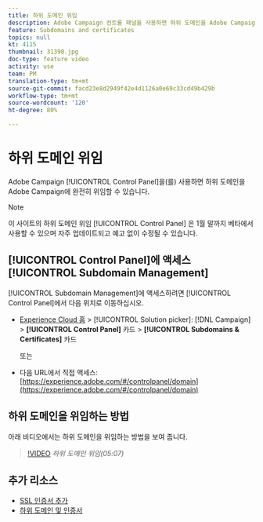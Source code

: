 ```yaml
---
title: 하위 도메인 위임
description: Adobe Campaign 컨트롤 패널을 사용하면 하위 도메인을 Adobe Campaign에 완전히 위임할 수 있습니다. 이렇게 하려면 아래 단계를 수행합니다.
feature: Subdomains and certificates
topics: null
kt: 4115
thumbnail: 31390.jpg
doc-type: feature video
activity: use
team: PM
translation-type: tm+mt
source-git-commit: facd23e8d2949f42e4d1126a0e69c33cd49b429b
workflow-type: tm+mt
source-wordcount: '120'
ht-degree: 80%

---
```



# 하위 도메인 위임

Adobe Campaign [!UICONTROL Control Panel]을(를) 사용하면 하위 도메인을 Adobe Campaign에 완전히 위임할 수 있습니다.

>[!NOTE]
>
>이 사이트의 하위 도메인 위임 [!UICONTROL Control Panel] 은 1월 말까지 베타에서 사용할 수 있으며 자주 업데이트되고 예고 없이 수정될 수 있습니다.

## [!UICONTROL Control Panel]에 액세스 [!UICONTROL Subdomain Management]

[!UICONTROL Subdomain Management]에 액세스하려면 [!UICONTROL Control Panel]에서 다음 위치로 이동하십시오.

* [Experience Cloud 홈](https://experience.adobe.com/#/home) > [!UICONTROL Solution picker]: [!DNL Campaign] > **[!UICONTROL Control Panel]** 카드 > **[!UICONTROL Subdomains & Certificates]** 카드

   또는
* 다음 URL에서 직접 액세스: [https://experience.adobe.com/#/controlpanel/domain](https://experience.adobe.com/#/controlpanel/domain)

## 하위 도메인을 위임하는 방법

아래 비디오에서는 하위 도메인을 위임하는 방법을 보여 줍니다.

>[!VIDEO](https://video.tv.adobe.com/v/31390?quality=12)
*하위 도메인 위임(05:07)*

## 추가 리소스

* [SSL 인증서 추가](/help/administrating/control-panel/adding-ssl-certificates.md)
* [하위 도메인 및 인증서](https://docs.adobe.com/content/help/ko-KR/control-panel/using/subdomains-and-certificates/renewing-subdomain-certificate.html)
